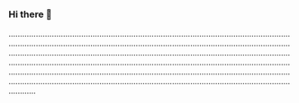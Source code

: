 ### Hi there 👋

....................................................................................................................................................................................................................................................................................................................................................................................................................................................................................................................................................................................................................................................................................................................................................................................